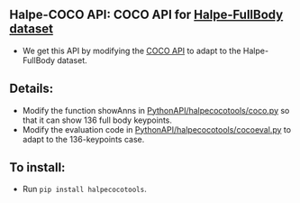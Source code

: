 ## Halpe-COCO API: COCO API for [Halpe-FullBody dataset](https://github.com/Fang-Haoshu/Halpe-FullBody)
- We get this API by modifying the [COCO API](https://github.com/cocodataset/cocoapi) to adapt to the Halpe-FullBody dataset.

## Details:
- Modify the function showAnns in [PythonAPI/halpecocotools/coco.py](PythonAPI/halpecocotools/coco.py#L236) so that it can show 136 full body keypoints.
- Modify the evaluation code in [PythonAPI/halpecocotools/cocoeval.py](PythonAPI/halpecocotools/cocoeval.py) to adapt to the 136-keypoints case.

## To install:

- Run `pip install halpecocotools`.

